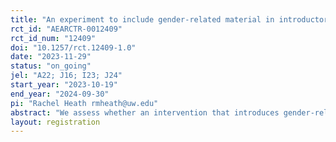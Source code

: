 ```yaml
---
title: "An experiment to include gender-related material in introductory microeconomics"
rct_id: "AEARCTR-0012409"
rct_id_num: "12409"
doi: "10.1257/rct.12409-1.0"
date: "2023-11-29"
status: "on_going"
jel: "A22; J16; I23; J24"
start_year: "2023-10-19"
end_year: "2024-09-30"
pi: "Rachel Heath rmheath@uw.edu"
abstract: "We assess whether an intervention that introduces gender-related material into an introductory economics course improves students’ sense of relevance and belonging, test scores, and application to the economics major."
layout: registration
---
```


